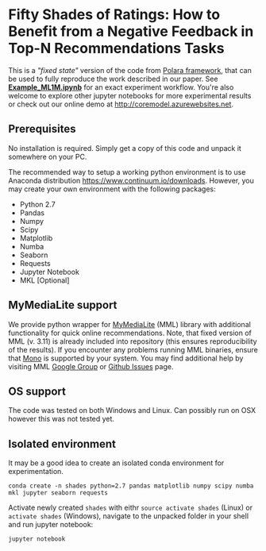 # Fifty Shades of Ratings: How to Benefit from a Negative Feedback in Top-N Recommendations Tasks
This is a *"fixed state"* version of the code from [Polara framework](https://github.com/evfro/polara), that can be used to fully reproduce the work described in our paper. See [**Example_ML1M.ipynb**](Example_ML1M.ipynb) for an exact experiment workflow. You're also welcome to explore other jupyter notebooks for more experimental results or check out our online demo at http://coremodel.azurewebsites.net.

## Prerequisites
No installation is required. Simply get a copy of this code and unpack it somewhere on your PC.

The recommended way to setup a working python environment is to use Anaconda distribution https://www.continuum.io/downloads. However, you may create your own environment with the following packages:

* Python 2.7
* Pandas
* Numpy
* Scipy
* Matplotlib
* Numba
* Seaborn
* Requests
* Jupyter Notebook
* MKL [Optional]

## MyMediaLite support
We provide python wrapper for [MyMediaLite](http://www.mymedialite.net) (MML) library with additional functionality for quick online recommendations. Note, that fixed version of MML (v. 3.11) is already included into repository (this ensures reproducibility of the results). If you encounter any problems running MML binaries, ensure that [Mono](http://www.mono-project.com/) is supported by your system. You may find additional help by visiting MML [Google Group](https://groups.google.com/forum/#!forum/mymedialite) or [Github Issues](https://github.com/zenogantner/MyMediaLite/issues/) page.

## OS support
The code was tested on both Windows and Linux. Can possibly run on OSX however this was not tested yet.

## Isolated environment
It may be a good idea to create an isolated conda environment for experimentation.
```
conda create -n shades python=2.7 pandas matplotlib numpy scipy numba mkl jupyter seaborn requests
```
Activate newly created `shades` with eithr `source activate shades` (Linux) or `activate shades` (Windows), navigate to the unpacked folder in your shell and run jupyter notebook:
```
jupyter notebook
```
